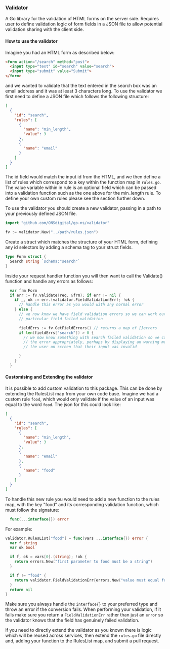 ### Validator

A Go library for the validation of HTML forms on the server side. Requires user
to define validation logic of form fields in a JSON file to allow potential
validation sharing with the client side.

#### How to use the validator

Imagine you had an HTML form as described below:

```html
<form action="/search" method="post">
  <input type="text" id="search" value="search">
  <input type="submit" value="Submit">
</form>
```

and we wanted to validate that the text entered in the search box was an email
address and it was at least 3 characters long. To use the validator we first need
to define a JSON file which follows the following structure:

```json
[
  {
    "id": "search",
    "rules": [
      {
        "name": "min_length",
        "value": 3
      },
      {
        "name": "email"
      }
    ]
  }
]
```

The id field would match the input id from the HTML, and we then define a list of
rules which correspond to a key within the function map in `rules.go`. The value
variable within in rule is an optional field which can be passed into a validation
function such as the one above for the min_length rule. To define your own custom
rules please see the section further down.

To use the validator you should create a new validator, passing in a path to your
previously defined JSON file.

```go
import "github.com/ONSdigital/go-ns/validator"

fv := validator.New("../path/rules.json")
```

Create a struct which matches the structure of your HTML form, defining any id
selectors by adding a schema tag to your struct fields.

```go
type Form struct {
  Search string `schema:"search"`
}
```

Inside your request handler function you will then want to call the Validate()
function and handle any errors as follows:

```go
  var frm Form
  if err := fv.Validate(req, &frm); if err != nil {
    if _, ok := err.(validator.FieldValidationErr); !ok {
      // handle this error as you would with any normal error
    } else {
      // we now know we have field validation errors so we can work out why a
      // particular field failed validation

      fieldErrs := fv.GetFieldErrors() // returns a map of []errors
      if len(fieldErrs["search"]) > 0 {
        // we now know something with search failed validation so we can handle
        // the error appropriately, perhaps by displaying an warning message to
        // the user on screen that their input was invalid

      }
    }
  }
```

#### Customising and Extending the validator

It is possible to add custom validation to this package. This can be done by
extending the RulesList map from your own code base. Imagine we had a custom rule
`food`, which would only validate if the value of an input was equal to the word
`food`. The json for this could look like:

```json
[
  {
    "id": "search",
    "rules": [
      {
        "name": "min_length",
        "value": 3
      },
      {
        "name": "email"
      },
      {
        "name": "food"
      }
    ]
  }
]
```

To handle this new rule you would need to add a new function to the rules map,
with the key "food" and its corresponding validation function, which must follow
the signature:

```go
  func(...interface{}) error
```

For example:

```go
validator.RulesList["food"] = func(vars ...interface{}) error {
  var f string
  var ok bool

  if f, ok = vars[0].(string); !ok {
    return errors.New("first parameter to food must be a string")
  }

  if f != "food" {
    return validator.FieldValidationErr{errors.New("value must equal food")}
  }
  return nil
}
```

Make sure you always handle the  `interface{}` to your preferred type and throw
an error if the conversion fails. When performing your validation, if it fails
make sure you return a `FieldValidationErr` rather than just an `error` so the
validator knows that the field has genuinely failed validation.

If you need to directly extend the validator as you known there is logic which
will be reused across services, then extend the `rules.go` file directly and,
adding your function to the RulesList map, and submit a pull request.
